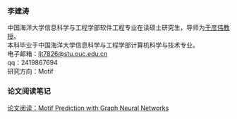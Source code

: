### 李建涛
中国海洋大学信息科学与工程学部软件工程专业在读硕士研究生，导师为[于彦伟教授](https://baike.baidu.com/item/%E4%BA%8E%E5%BD%A6%E4%BC%9F?fromModule=lemma_search-box)。  
本科毕业于中国海洋大学信息科学与工程学部计算机科学与技术专业。  
电子邮箱：ljt7826@stu.ouc.edu.cn  
qq：2419867694  
研究方向：Motif

### 论文阅读笔记
[论文阅读：Motif Prediction with Graph Neural Networks](blog/MotifPforGNN)
